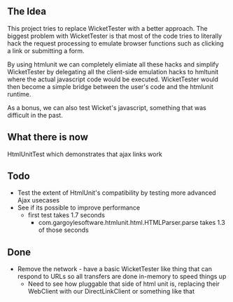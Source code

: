 The Idea
---------
This project tries to replace WicketTester with a better approach. The biggest problem 
with WicketTester is that most of the code tries to literally hack the request processing 
to emulate browser functions such as clicking a link or submitting a form.

By using htmlunit we can completely elimiate all these hacks and simplify WicketTester 
by delegating all the client-side emulation hacks to hmltunit where the actual javascript 
code would be executed. WicketTester would then become a simple bridge between the user's code 
and the htmlunit runtime.

As a bonus, we can also test Wicket's javascript, something that was difficult in the past.

What there is now
-----------------
HtmlUnitTest which demonstrates that ajax links work

Todo
----
- Test the extent of HtmlUnit's compatibility by testing more advanced Ajax usecases
- See if its possible to improve performance
  - first test takes 1.7 seconds
    - com.gargoylesoftware.htmlunit.html.HTMLParser.parse takes 1.3 of those seconds

Done
----
- Remove the network - have a basic WicketTester like thing that can respond to URLs so all transfers are done in-memory to speed things up
  - Need to see how pluggable that side of html unit is, replacing their WebClient with our DirectLinkClient or something like that
  
